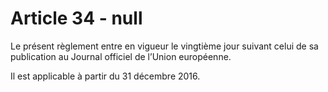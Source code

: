 # Article 34 - null


Le présent règlement entre en vigueur le vingtième jour suivant celui de sa publication au Journal officiel de l’Union européenne.

Il est applicable à partir du 31 décembre 2016.
